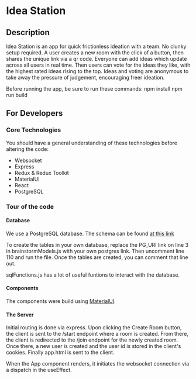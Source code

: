 # Idea Station

## Description

Idea Station is an app for quick frictionless ideation with a team. No clunky setup required. A user creates a new room with the click of a button, then shares the unique link via a qr code. Everyone can add ideas which update across all users in real time. Then users can vote for the ideas they like, with the highest rated ideas rising to the top. Ideas and voting are anonymous to take away the pressure of judgement, encouraging freer ideation.

Before running the app, be sure to run these commands:
npm install
npm run build

## For Developers

### Core Technologies

You should have a general understanding of these technologies before altering the code:

- Websocket
- Express
- Redux & Redux Toolkit
- MaterialUI
- React
- PostgreSQL

### Tour of the code

#### Database

We use a PostgreSQL database. The schema can be found [at this link](https://drawsql.app/teams/goblin-shark/diagrams/brainstorm-app)

To create the tables in your own database, replace the PG_URI link on line 3 in brainstormModels.js with your own postgres link. Then uncomment line 110 and run the file. Once the tables are created, you can comment that line out.

sqlFunctions.js has a lot of useful funtions to interact with the database.

#### Components

The components were build using [MaterialUI](https://mui.com/material-ui/).

#### The Server

Initial routing is done via express. Upon clicking the Create Room button, the client is sent to the /start endpoint where a room is created. From there, the client is redirected to the /join endpoint for the newly created room. Once there, a new user is created and the user id is stored in the client's cookies. Finally app.html is sent to the client.

When the App component renders, it initiates the websocket connection via a dispatch in the useEffect.
